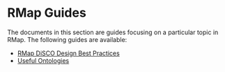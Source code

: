# RMap Guides

The documents in this section are guides focusing on a particular topic in RMap.  The following guides are available:
* [RMap DiSCO Design Best Practices](disco-design-best-practices.md)
* [Useful Ontologies](useful-ontologies.md)
